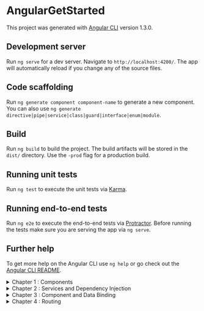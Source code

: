 # AngularGetStarted

This project was generated with [Angular CLI](https://github.com/angular/angular-cli) version 1.3.0.

## Development server

Run `ng serve` for a dev server. Navigate to `http://localhost:4200/`. The app will automatically reload if you change any of the source files.

## Code scaffolding

Run `ng generate component component-name` to generate a new component. You can also use `ng generate directive|pipe|service|class|guard|interface|enum|module`.

## Build

Run `ng build` to build the project. The build artifacts will be stored in the `dist/` directory. Use the `-prod` flag for a production build.

## Running unit tests

Run `ng test` to execute the unit tests via [Karma](https://karma-runner.github.io).

## Running end-to-end tests

Run `ng e2e` to execute the end-to-end tests via [Protractor](http://www.protractortest.org/).
Before running the tests make sure you are serving the app via `ng serve`.

## Further help

To get more help on the Angular CLI use `ng help` or go check out the [Angular CLI README](https://github.com/angular/angular-cli/blob/master/README.md).

<details>

# Chapter 1 : Components
<summary>Chapter 1 : Components</summary>

## https://www.barbarianmeetscoding.com/blog/2016/03/25/getting-started-with-angular-2-step-by-step-1-your-first-component/

- ng new -> To create the new project,multiple options available
- ng server -> To start the application,multiple options available
- index.html -> Entry point for the application
- app-root -> Custom tag in html
- webpack -> Browser independent module bundler for the application
- src/main.ts -> Bootstrapper of the application like the ng-app in angular1.x
- Module -> Group of component. Usually for a feature
- src/app.module.ts -> Main module(app module) initializer
- NgModule -> Decorator which let us declare all the dependencies and component of our application without the need to it on a per-component basis
- Component -> Reusable piece of UI,usually depicted by the custom tag, AppComponent : Root component
- ng generate interface person -> To define the interface like thing. Shorthand is : ng g i person
- ng generate component --inline-template people-list -> Generate the component with inline template. Short hand is : ng g c -it people-list

</details>

<details>

# Chapter 2 : Services and Dependency Injection
<summary>Chapter 2 : Services and Dependency Injection</summary>

## https://www.barbarianmeetscoding.com/blog/2016/03/26/getting-started-with-angular-2-step-by-step-2-refactoring-to-services/

- ng generate service people -> Generates the people service. ng g s people(shorthand form)
- Service inclusion in component -> Use service in component using Dependency Injection
- Error till now -> Because No provider for PeopleService! (PeopleListComponent -> PeopleService)
- Register service with angular 2 -> Use the providers property of the component in which this service is supposed to be used
- Register service at the module level -> user NgModule decorator of AppModule
- Register service using angular-cli -> angular-cli helps registering service with specific module
- ngOnInit -> Instead of placing the people code in constructor place it in the ngOnInit. It'll make the constructor more leaner
- DI in service -> This is service with in another service. Use constructor after importing the other service

</details>

<details>

# Chapter 3 : Component and Data Binding
<summary>Chapter 3 : Component and Data Binding</summary>

## https://www.barbarianmeetscoding.com/blog/2016/03/27/getting-started-with-angular-2-step-by-step-3-your-second-component-and-angular-2-data-binding/

</details>

<details>

# Chapter 4 : Routing
<summary>Chapter 4 : Routing</summary>
[Chapter 4 : Routing](https://www.barbarianmeetscoding.com/blog/2016/03/28/getting-started-with-angular-2-step-by-step-4-routing/)

## https://www.barbarianmeetscoding.com/blog/2016/03/28/getting-started-with-angular-2-step-by-step-4-routing/

- For routing to work you'll need **@angular/router** module as that's not included in **@angular/core**
- You need to have **routes** config array which specify the path and specific component.
- Export that routes array with **RouterModule**'s **forRoot** method by passing that **routes** array as argument.
- Import that exported **RouterModule** in **app.module.ts** and put in imports array of **@NgModule** decorator
- Add the custom tag **router-outlet** in the **app.component.html**
- Add **<base href="/">** in the **head** tag of **index.html**
- To create the routing link use the **[routerLink]** directive that helps you generate links
- To extract params from routes you need **ActivatedRoute** service from the **@angular/router** module and inject that service in the component's constructor
- **ActivatedRoute** returns a **params** property which returns the subscribe decorator pattern which can help get route param. Do this on **ngOnInit** method(hook).
- To keep the component light you can unsubscribe that decorator in the **ngOnDestroy** method(hook)
</details>
